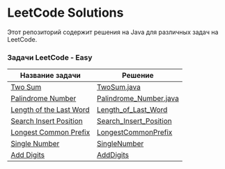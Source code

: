 # LeetCode Solutions

Этот репозиторий содержит решения на Java для различных задач на LeetCode.

### Задачи LeetCode - Easy
| Название задачи                                                                    | Решение                                                      |
|------------------------------------------------------------------------------------|--------------------------------------------------------------|
| [Two Sum](./src/README_TwoSum.md)                                                  | [TwoSum.java](./src/TwoSum.java)                             |
| [Palindrome Number](./src/README_PalindromeNumber.md)                              | [Palindrome_Number.java](./src/Palindrome_Number.java)       |
| [Length of the Last Word](./src/Readme_Length_of_Last_World.md)                    | [Length_of_Last_Word](./src/Length_Of_Last_Word.java)        |
| [ Search Insert Position](./src/Readme_Search_Insert_Position.md)                  | [ Search_Insert_Position](./src/Search_Insert_Position.java) |
| [Longest Common Prefix](./src/LongestCommonPrefix.md)                              | [LongestCommonPrefix](./src/LongestCommonPrefix.java)        |
| [Single Number](./src/SingleNumber.md)                                             | [SingleNumber](./src/SingleNumber.java)                      |
| [Add Digits](./src/Add_Digits.md)                                                  | [AddDigits](./src/AddDigits.java)                            |